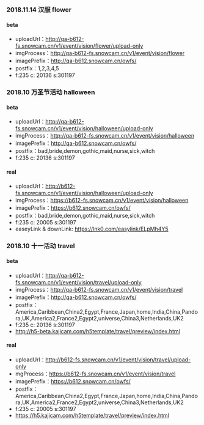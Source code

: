 ### 2018.11.14 汉服 flower

#### beta

* uploadUrl：http://qa-b612-fs.snowcam.cn/v1/event/vision/flower/upload-only
* imgProcess：http://qa-b612-fs.snowcam.cn/v1/event/vision/flower
* imagePrefix：http://qa-b612.snowcam.cn/owfs/
* postfix：1,2,3,4,5
* f:235  c: 20136  s:301197

### 2018.10 万圣节活动 halloween

#### beta

* uploadUrl：http://qa-b612-fs.snowcam.cn/v1/event/vision/halloween/upload-only
* imgProcess：http://qa-b612-fs.snowcam.cn/v1/event/vision/halloween
* imagePrefix：http://qa-b612.snowcam.cn/owfs/
* postfix：bad,bride,demon,gothic,maid,nurse,sick,witch
* f:235  c: 20136  s:301197

#### real

* uploadUrl：http://b612-fs.snowcam.cn/v1/event/vision/halloween/upload-only
* imgProcess：https://b612-fs.snowcam.cn/v1/event/vision/halloween
* imagePrefix：https://b612.snowcam.cn/owfs/
* postfix：bad,bride,demon,gothic,maid,nurse,sick,witch
* f:235  c: 20005  s:301197
* easeyLink & downLink: https://lnk0.com/easylink/ELpMh4Y5


### 2018.10 十一活动 travel

#### beta

* uploadUrl：http://qa-b612-fs.snowcam.cn/v1/event/vision/travel/upload-only
* imgProcess：http://qa-b612-fs.snowcam.cn/v1/event/vision/travel
* imagePrefix：http://qa-b612.snowcam.cn/owfs/
* postfix：America,Caribbean,China2,Egypt,France,Japan,home,India,China,Pandora,UK,America2,France2,Egypt2,universe,China3,Netherlands,UK2
* f:235  c: 20136  s:301197
* http://h5-beta.kajicam.com/h5template/travel/preview/index.html

#### real

* uploadUrl：http://b612-fs.snowcam.cn/v1/event/vision/travel/upload-only
* mgProcess：https://b612-fs.snowcam.cn/v1/event/vision/travel
* imagePrefix：https://b612.snowcam.cn/owfs/
* postfix：America,Caribbean,China2,Egypt,France,Japan,home,India,China,Pandora,UK,America2,France2,Egypt2,universe,China3,Netherlands,UK2
* f:235  c: 20005  s:301197
* https://h5.kajicam.com/h5template/travel/preview/index.html




